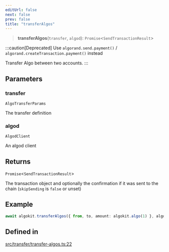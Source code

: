 ```yaml
---
editUrl: false
next: false
prev: false
title: "transferAlgos"
---
```


> **transferAlgos**(`transfer`, `algod`): `Promise`\<`SendTransactionResult`\>

:::caution[Deprecated]
Use `algorand.send.payment()` / `algorand.createTransaction.payment()` instead

Transfer Algo between two accounts.
:::

## Parameters

### transfer

`AlgoTransferParams`

The transfer definition

### algod

`AlgodClient`

An algod client

## Returns

`Promise`\<`SendTransactionResult`\>

The transaction object and optionally the confirmation if it was sent to the chain (`skipSending` is `false` or unset)

## Example

```typescript
await algokit.transferAlgos({ from, to, amount: algokit.algo(1) }, algod)
```

## Defined in

[src/transfer/transfer-algos.ts:22](https://github.com/algorandfoundation/algokit-utils-ts/blob/e57e96ab17213653e656688e8d7251c0107554cf/src/transfer/transfer-algos.ts#L22)

